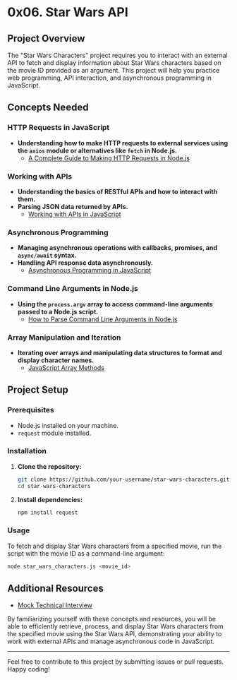 # 0x06. Star Wars API

## Project Overview

The "Star Wars Characters" project requires you to interact with an external API to fetch and display information about Star Wars characters based on the movie ID provided as an argument. This project will help you practice web programming, API interaction, and asynchronous programming in JavaScript.

## Concepts Needed

### HTTP Requests in JavaScript
- **Understanding how to make HTTP requests to external services using the `axios` module or alternatives like `fetch` in Node.js.**
  - [A Complete Guide to Making HTTP Requests in Node.js](https://nodejs.dev/learn/making-http-requests-with-nodejs)

### Working with APIs
- **Understanding the basics of RESTful APIs and how to interact with them.**
- **Parsing JSON data returned by APIs.**
  - [Working with APIs in JavaScript](https://developer.mozilla.org/en-US/docs/Learn/JavaScript/Client-side_web_APIs/Introduction)

### Asynchronous Programming
- **Managing asynchronous operations with callbacks, promises, and `async/await` syntax.**
- **Handling API response data asynchronously.**
  - [Asynchronous Programming in JavaScript](https://developer.mozilla.org/en-US/docs/Learn/JavaScript/Asynchronous)

### Command Line Arguments in Node.js
- **Using the `process.argv` array to access command-line arguments passed to a Node.js script.**
  - [How to Parse Command Line Arguments in Node.js](https://nodejs.dev/learn/nodejs-command-line-arguments)

### Array Manipulation and Iteration
- **Iterating over arrays and manipulating data structures to format and display character names.**
  - [JavaScript Array Methods](https://developer.mozilla.org/en-US/docs/Web/JavaScript/Reference/Global_Objects/Array)

## Project Setup

### Prerequisites

- Node.js installed on your machine.
- `request` module installed.

### Installation

1. **Clone the repository:**
    ```sh
    git clone https://github.com/your-username/star-wars-characters.git
    cd star-wars-characters
    ```

2. **Install dependencies:**
    ```sh
    npm install request
    ```

### Usage

To fetch and display Star Wars characters from a specified movie, run the script with the movie ID as a command-line argument:

```sh
node star_wars_characters.js <movie_id>
```

## Additional Resources

- [Mock Technical Interview](https://www.interviewcake.com/mock-interview)

By familiarizing yourself with these concepts and resources, you will be able to efficiently retrieve, process, and display Star Wars characters from the specified movie using the Star Wars API, demonstrating your ability to work with external APIs and manage asynchronous code in JavaScript.

---

Feel free to contribute to this project by submitting issues or pull requests. Happy coding!
